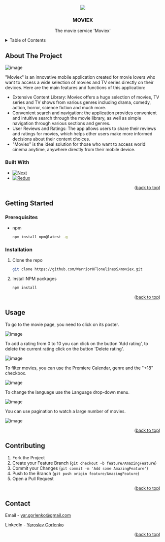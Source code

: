 <a name="readme-top"></a>
<div align='center'>
  <img src='https://github.com/WarriorOFlonelinesS/moviex/assets/98014616/0468dfab-1026-4058-ab39-0296b7839b97'>
</div>
  <h3 align="center">MOVIEX</h3>
  <p align="center">
    The movie service 'Moviex'
    <br />
</div>
<details>
  <summary>Table of Contents</summary>
  <ol>
    <li>
      <a href="#about-the-project">About The Project</a>
      <ul>
        <li><a href="#built-with">Built With</a></li>
      </ul>
    </li>
    <li>
      <a href="#getting-started">Getting Started</a>
      <ul>
        <li><a href="#prerequisites">Prerequisites</a></li>
        <li><a href="#installation">Installation</a></li>
      </ul>
    </li>
    <li><a href="#usage">Usage</a></li>
    <li><a href="#contributing">Contributing</a></li>
    <li><a href="#contact">Contact</a></li>
  </ol>
</details>



<!-- ABOUT THE PROJECT -->
## About The Project
![image](https://github.com/WarriorOFlonelinesS/moviex/assets/98014616/b9c6640f-01b3-4bf3-bde0-dc8f7ba59555)

"Moviex" is an innovative mobile application created for movie lovers who want to access a wide selection of movies and TV series directly on their devices. Here are the main features and functions of this application:

+ Extensive Content Library: Moviex offers a huge selection of movies, TV series and TV shows from various genres including drama, comedy, action, horror, science fiction and much more.
+ Convenient search and navigation: the application provides convenient and intuitive search through the movie library, as well as simple navigation through various sections and genres.
+ User Reviews and Ratings: The app allows users to share their reviews and ratings for movies, which helps other users make more informed decisions about their content choices.
+ "Moviex" is the ideal solution for those who want to access world cinema anytime, anywhere directly from their mobile device.

### Built With

* [![Next][Next]][Next-url]
* [![Redux][Redux]][Redux-url]
<p align="right">(<a href="#readme-top">back to top</a>)</p>



<!-- GETTING STARTED -->
## Getting Started
### Prerequisites

* npm
  ```sh
  npm install npm@latest -g
  ```

### Installation

1. Clone the repo
   ```sh
   git clone https://github.com/WarriorOFlonelinesS/moviex.git
   ```
2. Install NPM packages
   ```sh
   npm install
   ```

<p align="right">(<a href="#readme-top">back to top</a>)</p>

## Usage
<p>
 To go to the movie page, you need to click on its poster.
</p>

 ![image](https://github.com/WarriorOFlonelinesS/moviex/assets/98014616/40a13524-782d-4801-a46e-605e1782f86c)
 
<p>
  To add a rating from 0 to 10 you can click on the button 'Add rating', to delete the current rating click on the button 'Delete rating'.
</p>

![image](https://github.com/WarriorOFlonelinesS/moviex/assets/98014616/6461bf2e-1fde-46e0-ad62-39e1f06c66eb)


<p>
   To filter movies, you can use the Premiere Calendar, genre and the "+18" checkbox.
</p>

![image](https://github.com/WarriorOFlonelinesS/moviex/assets/98014616/bda8eaee-7df4-4baf-8739-09f7893742be)

<p>
    To change the language use the Language drop-down menu.
</p>

![image](https://github.com/WarriorOFlonelinesS/moviex/assets/98014616/adafafd0-e420-4f95-aefb-bb75675824be)

<p>
    You can use pagination to watch a large number of movies.
</p>

![image](https://github.com/WarriorOFlonelinesS/moviex/assets/98014616/0a8943f6-a5d0-48c4-94fc-e26897b9cdc5)

<p align="right">(<a href="#readme-top">back to top</a>)</p>

## Contributing

1. Fork the Project
2. Create your Feature Branch (`git checkout -b feature/AmazingFeature`)
3. Commit your Changes (`git commit -m 'Add some AmazingFeature'`)
4. Push to the Branch (`git push origin feature/AmazingFeature`)
5. Open a Pull Request

<p align="right">(<a href="#readme-top">back to top</a>)</p>

## Contact

Email - yar.gorlenko@gmail.com

LinkedIn - [Yaroslav Gorlenko](https://www.linkedin.com/in/yaroslav-gorlenko-a6bb60297/)

<p align="right">(<a href="#readme-top">back to top</a>)</p>

[product-screenshot]: images/screenshot.png
[Next]:https://img.shields.io/badge/next.js-000000?style=for-the-badge&logo=nextdotjs&logoColor=white
[Next-url]: https://nextjs.org/
[Redux]: https://img.shields.io/badge/redux-20232A?style=for-the-badge&logo=redux&logoColor=764abc
[Redux-url]: https://redux.js.org/
